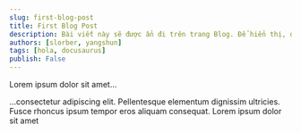```yaml
---
slug: first-blog-post
title: First Blog Post
description: Bài viết này sẽ được ẩn đi trên trang Blog. Để hiển thị, đặt giá trị publish thành True.
authors: [slorber, yangshun]
tags: [hola, docusaurus]
publish: False
---
```


Lorem ipsum dolor sit amet...

<!-- truncate -->

...consectetur adipiscing elit. Pellentesque elementum dignissim ultricies. Fusce rhoncus ipsum tempor eros aliquam consequat. Lorem ipsum dolor sit amet
